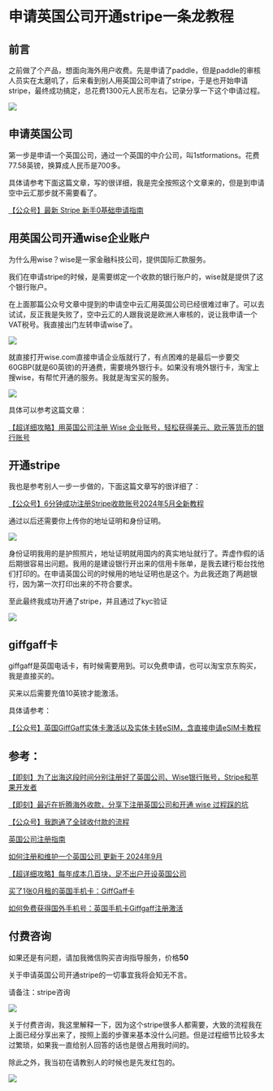 # 申请英国公司开通stripe一条龙教程

## 前言

之前做了个产品，想面向海外用户收费。先是申请了paddle，但是paddle的审核人员实在太磨叽了，后来看到别人用英国公司申请了stripe，于是也开始申请stripe，最终成功搞定，总花费1300元人民币左右。记录分享一下这个申请过程。

![](https://cdn.mundane.ink/202412122210375.png)

## 申请英国公司

第一步是申请一个英国公司，通过一个英国的中介公司，叫1stformations。花费77.58英镑，换算成人民币是700多。

具体请参考下面这篇文章，写的很详细，我是完全按照这个文章来的，但是到申请空中云汇那步就不需要看了。

[【公众号】最新 Stripe 新手0基础申请指南](https://mp.weixin.qq.com/s/vfxPYglXtxnFN9R7vvfKzw)

## 用英国公司开通wise企业账户

为什么用wise？wise是一家金融科技公司，提供国际汇款服务。

我们在申请stripe的时候，是需要绑定一个收款的银行账户的，wise就是提供了这个银行账户。

在上面那篇公众号文章中提到的申请空中云汇用英国公司已经很难过审了。可以去试试，反正我是失败了，空中云汇的人跟我说是欧洲人审核的，说让我申请一个VAT税号。我直接出门左转申请wise了。

![](https://cdn.mundane.ink/202412122234556.jpg)

就直接打开wise.com直接申请企业版就行了，有点困难的是最后一步要交60GBP(就是60英镑)的开通费，需要境外银行卡。如果没有境外银行卡，淘宝上搜wise，有帮忙开通的服务。我就是淘宝买的服务。

![](https://cdn.mundane.ink/202412122236319.jpg)

具体可以参考这篇文章：

[【超详细攻略】用英国公司注册 Wise 企业账号，轻松获得美元、欧元等货币的银行账号](https://blog.imjp.uk/wise-bank)

## 开通stripe

我也是参考别人一步一步做的，下面这篇文章写的很详细了：

[【公众号】6分钟成功注册Stripe收款账号2024年5月全新教程](https://mp.weixin.qq.com/s/YCnMjirA4qP46w6JEP-Kgw)

通过以后还需要你上传你的地址证明和身份证明。

![](https://cdn.mundane.ink/202412122239428.png)

身份证明我用的是护照照片，地址证明就用国内的真实地址就行了。弄虚作假的话后期很容易出问题。我用的是建设银行开出来的信用卡账单，是我去建行柜台找他们打印的。在申请英国公司的时候用的地址证明也是这个。为此我还跑了两趟银行，因为第一次打印出来的不符合要求。

至此最终我成功开通了stripe，并且通过了kyc验证

![](https://cdn.mundane.ink/202412122304748.jpg)

## giffgaff卡

giffgaff是英国电话卡，有时候需要用到。可以免费申请，也可以淘宝京东购买，我是直接买的。

买来以后需要充值10英镑才能激活。

具体请参考：

[【公众号】英国GiffGaff实体卡激活以及实体卡转eSIM，含直接申请eSIM卡教程](https://mp.weixin.qq.com/s/ynArulFw32hZKu4Latsy3g)

## 参考：

[【即刻】为了出海这段时间分别注册好了英国公司、Wise银行账号，Stripe和苹果开发者](https://m.okjike.com/originalPosts/652086bd4101002b06e7a5f1)

[【即刻】最近在折腾海外收款，分享下注册英国公司和开通 wise 过程踩的坑](https://m.okjike.com/originalPosts/67455439cc17b0c5d374360b)

[【公众号】我跑通了全球收付款的流程](https://mp.weixin.qq.com/s/y_XRFa8pzkgV-GqttSotqw)

[英国公司注册指南](https://www.meettea.com/digital-refugee/start-a-uk-company-via-1stformations.html)

[如何注册和维护一个英国公司 更新于 2024年9月](https://xiaowenz.com/run-a-uk-company/)

[【超详细攻略】每年成本几百块，足不出户开设英国公司](https://blog.imjp.uk/uk-company)

[买了1张0月租的英国手机卡：GiffGaff卡](https://pipuwong.com/posts/giffgaff)

[如何免费获得国外手机号：英国手机卡Giffgaff注册激活](https://chuhaime.com/posts/free-international-phone-number)

## 付费咨询

如果还是有问题，请加我微信购买咨询指导服务，价格**50**

关于申请英国公司开通stripe的一切事宜我将会知无不言。

请备注：stripe咨询

![](https://cdn.mundane.ink/202402032206594.png)

关于付费咨询，我这里解释一下，因为这个stripe很多人都需要，大致的流程我在上面已经分享出来了，按照上面的步骤来基本没什么问题。但是过程细节比较多太过繁琐，如果我一直给别人回答的话也是很占用我时间的。

除此之外，我当初在请教别人的时候也是先发红包的。

![](https://cdn.mundane.ink/202412122300860.jpg)